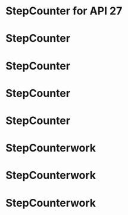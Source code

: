 # StepCounter for API 27
# StepCounter
# StepCounter
# StepCounter
# StepCounter
# StepCounterwork
# StepCounterwork
# StepCounterwork
